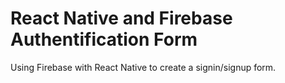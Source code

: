# React Native and Firebase Authentification Form
Using Firebase with React Native to create a signin/signup form. 
